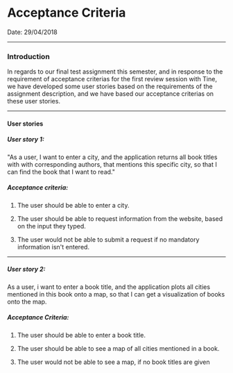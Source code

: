 # Acceptance Criteria

Date: 29/04/2018

___

### Introduction
In regards  to our final test assignment this semester, and in response to the requirement of acceptance criterias for the first review   session with Tine, we have developed some user stories based on the requirements of the assignment description, and we have based our acceptance criterias on these user stories.
___

#### User stories

#####  User story 1:
"As a user, I want to enter a city, and the application returns all book titles with with corresponding authors, that mentions this specific city, so that I can find the book that I want to read."

##### Acceptance criteria:
1) The user should be able to enter a city.

2) The user should be able to request information from the website, based on the input they typed.

3) The user would not be able to submit a request if no mandatory information isn't entered.

___

##### User story 2:
As a user, i want to enter a book title, and the application plots all cities mentioned in this book onto a map, so that I can get a visualization of books onto the map.

##### Acceptance Criteria:
1) The user should be able to enter a book title.

2) The user should be able to see a map of all cities mentioned in a book.

3) The user would not be able to see a map, if no book titles are given

